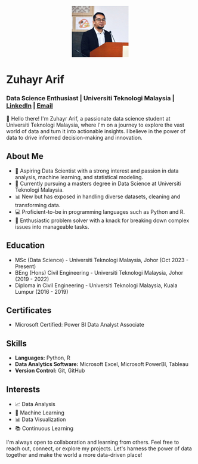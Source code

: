 <p align = "center">
  <img src="./2.jpg" alt="Zuhayr Arif" width="30%" height="30%">
</p>

# Zuhayr Arif
### Data Science Enthusiast | Universiti Teknologi Malaysia | [LinkedIn](https://www.linkedin.com/in/zuhayraz/) | [Email](mailto:zarif4@graduate.utm.my)

👋 Hello there! I'm Zuhayr Arif, a passionate data science student at Universiti Teknologi Malaysia, where I'm on a journey to explore the vast world of data and turn it into actionable insights. I believe in the power of data to drive informed decision-making and innovation.

## About Me
- 🔬 Aspiring Data Scientist with a strong interest and passion in data analysis, machine learning, and statistical modeling.
- 🌱 Currently pursuing a masters degree in Data Science at Universiti Teknologi Malaysia.
- 📊 New but has exposed in handling diverse datasets, cleaning and transforming data.
- 💻 Proficient-to-be in programming languages such as Python and R.
- 🧩 Enthusiastic problem solver with a knack for breaking down complex issues into manageable tasks.

## Education
- MSc (Data Science) - Universiti Teknologi Malaysia, Johor (Oct 2023 - Present)
- BEng (Hons) Civil Engineering - Universiti Teknologi Malaysia, Johor (2019 - 2022)
- Diploma in Civil Engineering - Universiti Teknologi Malaysia, Kuala Lumpur (2016 - 2019)

## Certificates
- Microsoft Certified: Power BI Data Analyst Associate

## Skills
- **Languages:** Python, R
- **Data Analytics Software:** Microsoft Excel, Microsoft PowerBI, Tableau
- **Version Control:** Git, GitHub

## Interests
- 📈 Data Analysis
- 🤖 Machine Learning
- 📊 Data Visualization
- 📚 Continuous Learning

I'm always open to collaboration and learning from others. Feel free to reach out, connect, or explore my projects. Let's harness the power of data together and make the world a more data-driven place!
